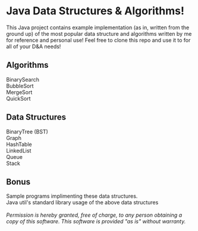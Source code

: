 <h1>Java Data Structures & Algorithms!</h1>

This Java project contains example implementation (as in, written from the ground up) of the most popular data structure and algorithms written by me for reference and personal use!
Feel free to clone this repo and use it to for all of your D&A needs!

<h2>Algorithms</h2>
BinarySearch<br>
BubbleSort<br>
MergeSort<br>
QuickSort<br>

<h2>Data Structures</h2>
BinaryTree (BST)<br>
Graph<br>
HashTable<br>
LinkedList<br>
Queue<br>
Stack<br>

<h2>Bonus</h2>
Sample programs implimenting these data structures.<br>
Java util's standard library usage of the above data structures<br>

<br>
<i>
Permission is hereby granted, free of charge, to any person obtaining a copy of this software. This software is provided "as is" without warranty.
</i>
